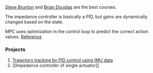 [Steve Brunton](https://www.youtube.com/playlist?list=PLMrJAkhIeNNR20Mz-VpzgfQs5zrYi085m) and  [Brian Douglas](https://www.youtube.com/playlist?list=PLUMWjy5jgHK1NC52DXXrriwihVrYZKqjk) are the best courses. 

The impedance controller is basically a  PID, but gains are dynamically changed based on the state.

MPC uses optimization in the control loop to predict the correct action values. [Reference](https://www.youtube.com/playlist?list=PLn8PRpmsu08ozoeoXgxPSBKLyd4YEHww8)


### Projects
1. [Trajectory tracking by PID control using IMU data](https://www.youtube.com/watch?v=zxzQhBU0WqY)
2. [[Impedance controller of single actuator]]

<script defer src="https://cdn.commento.io/js/commento.js"></script>
<div id="commento"></div>